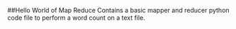 ##Hello World of Map Reduce
Contains a basic mapper and reducer python code file to perform a word count on a text file.
